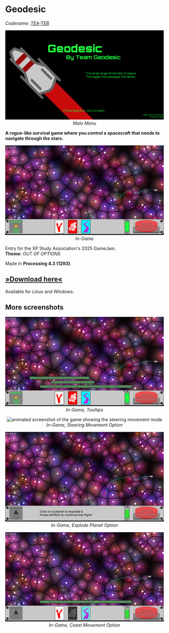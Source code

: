 # Geodesic
_Codename: [TEA-TEB](https://en.wiktionary.org/wiki/TEA-TEB)_

<p align="center"><img src=".github/readme_assets/main_menu.png" alt="screenshot of the main menu. a spaceship is visible on the background">
<br><i>Main Menu</i></p>

**A rogue-like survival game where you control a spacecraft
that needs to navigate through the stars.**

<p align="center"><img src=".github/readme_assets/in_game.png" alt="screenshot of the game">
<i>In-Game</i></p>

Entry for the XP Study Association's 2025 GameJam.\
**Theme**: _OUT OF OPTIONS_

Made in **Processing 4.3 (1293)**.

## [»Download here«](../../releases/latest)
Available for _Linux_ and _Windows_.

## More screenshots

<p align="center"><img src=".github/readme_assets/in_game_tooltips.png" alt="screenshot of the game showing the tooltips of the multiple options">
<br><i>In-Game, Tooltips</i></p>

<p align="center"><img src=".github/readme_assets/in_game_1steer_anim.gif" alt="animated screenshot of the game showing the steering movement mode">
<br><i>In-Game, Steering Movement Option</i></p>

<p align="center"><img src=".github/readme_assets/in_game_2explode_planet.png" alt="screenshot of the game showing the explode planet option">
<br><i>In-Game, Explode Planet Option</i></p>

<p align="center"><img src=".github/readme_assets/in_game_3coast_anim.gif" alt="animated screenshot of the game showing the coast movement mode">
<br><i>In-Game, Coast Movement Option</i></p>

